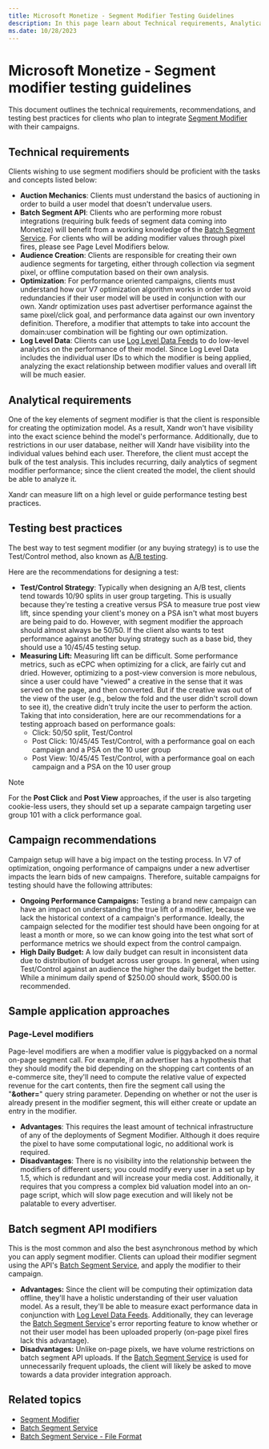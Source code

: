 ```yaml
---
title: Microsoft Monetize - Segment Modifier Testing Guidelines
description: In this page learn about Technical requirements, Analytical requirements, recommendations and testing best practices for clients who plan to integrate with their campaigns.  
ms.date: 10/28/2023
---
```



# Microsoft Monetize - Segment modifier testing guidelines

This document outlines the technical requirements, recommendations, and
testing best practices for clients who plan to integrate [Segment Modifier](segment-modifier.md) with their campaigns.

## Technical requirements

Clients wishing to use segment modifiers should be proficient with the
tasks and concepts listed below:

- **Auction Mechanics**: Clients must understand the basics of
  auctioning in order to build a user model that doesn't undervalue
  users.
- **Batch Segment API**: Clients who are performing more robust
  integrations (requiring bulk feeds of segment data coming into
  Monetize) will benefit from a working
  knowledge of the [Batch Segment Service](../digital-platform-api/batch-segment-service.md). For clients
  who will be adding modifier values through pixel fires, please see
  Page Level Modifiers below.
- **Audience Creation**: Clients are responsible for creating their own
  audience segments for targeting, either through collection via segment
  pixel, or offline computation based on their own analysis.
- **Optimization**: For performance oriented campaigns, clients must
  understand how our V7 optimization algorithm works in order to avoid
  redundancies if their user model will be used in conjunction with our
  own. Xandr optimization uses past advertiser
  performance against the same pixel/click goal, and performance data
  against our own inventory definition. Therefore, a modifier that
  attempts to take into account the domain:user combination will be
  fighting our own optimization.
- **Log Level Data**: Clients can use [Log Level Data Feeds](../log-level-data/log-level-data-feeds.md) to do low-level
  analytics on the performance of their model. Since Log Level Data
  includes the individual user IDs to which the modifier is being
  applied, analyzing the exact relationship between modifier values and
  overall lift will be much easier.

## Analytical requirements

One of the key elements of segment modifier is that the client is
responsible for creating the optimization model. As a result,
Xandr won't have visibility into the exact
science behind the model's performance. Additionally, due to
restrictions in our user database, neither will
Xandr have visibility into the individual values
behind each user. Therefore, the client must accept the bulk of the test
analysis. This includes recurring, daily analytics of segment modifier
performance; since the client created the model, the client should be
able to analyze it.

Xandr can measure lift on a high level or guide
performance testing best practices.

## Testing best practices

The best way to test segment modifier (or any buying strategy) is to use
the Test/Control method, also known as [A/B testing](https://en.wikipedia.org/wiki/A/B_testing).

Here are the recommendations for designing a test:

- **Test/Control Strategy**: Typically when designing an A/B test,
  clients tend towards 10/90 splits in user group targeting. This is
  usually because they're testing a creative versus PSA to measure true
  post view lift, since spending your client's money on a PSA isn't what
  most buyers are being paid to do. However, with segment modifier the
  approach should almost always be 50/50. If the client also wants to
  test performance against another buying strategy such as a base bid,
  they should use a 10/45/45 testing setup.
- **Measuring Lift:** Measuring lift can be difficult. Some performance
  metrics, such as eCPC when optimizing for a click, are fairly cut and
  dried. However, optimizing to a post-view conversion is more nebulous,
  since a user could have "viewed" a creative in the sense that it was
  served on the page, and then converted. But if the creative was out of
  the view of the user (e.g., below the fold and the user didn't scroll
  down to see it), the creative didn't truly incite the user to perform
  the action. Taking that into consideration, here are our
  recommendations for a testing approach based on performance goals:
  - Click: 50/50 split, Test/Control
  - Post Click: 10/45/45 Test/Control, with a performance goal on each
    campaign and a PSA on the 10 user group
  - Post View: 10/45/45 Test/Control, with a performance goal on each
    campaign and a PSA on the 10 user group

> [!NOTE]
> For the **Post Click** and **Post View** approaches, if the user is also targeting cookie-less users, they should set up a separate campaign targeting user group 101 with a click performance goal.

## Campaign recommendations

Campaign setup will have a big impact on the testing process. In V7 of
optimization, ongoing performance of campaigns under a new advertiser
impacts the learn bids of new campaigns. Therefore, suitable campaigns
for testing should have the following attributes:

- **Ongoing Performance Campaigns:** Testing a brand new campaign can
  have an impact on understanding the true lift of a modifier, because
  we lack the historical context of a campaign's performance. Ideally,
  the campaign selected for the modifier test should have been ongoing
  for at least a month or more, so we can know going into the test what
  sort of performance metrics we should expect from the control
  campaign.
- **High Daily Budget:** A low daily budget can result in inconsistent
  data due to distribution of budget across user groups. In general,
  when using Test/Control against an audience the higher the daily
  budget the better. While a minimum daily spend of $250.00 should work,
  $500.00 is recommended.

## Sample application approaches

### Page-Level modifiers

Page-level modifiers are when a modifier value is piggybacked on a
normal on-page segment call. For example, if an advertiser has a
hypothesis that they should modify the bid depending on the shopping
cart contents of an e-commerce site, they'll need to compute the
relative value of expected revenue for the cart contents, then fire the
segment call using the "**&other=**" query string parameter. Depending
on whether or not the user is already present in the modifier segment,
this will either create or update an entry in the modifier.

- **Advantages**: This requires the least amount of technical
  infrastructure of any of the deployments of Segment Modifier. Although
  it does require the pixel to have some computational logic, no
  additional work is required.
- **Disadvantages**: There is no visibility into the relationship
  between the modifiers of different users; you could modify every user
  in a set up by 1.5, which is redundant and will increase your media
  cost. Additionally, it requires that you compress a complex bid
  valuation model into an on-page script, which will slow page execution
  and will likely not be palatable to every advertiser.

## Batch segment API modifiers

This is the most common and also the best asynchronous method by which
you can apply segment modifier. Clients can upload their modifier
segment using the API's [Batch Segment Service](../digital-platform-api/batch-segment-service.md), and apply the
modifier to their campaign.

- **Advantages:** Since the client will be computing their optimization
  data offline, they'll have a holistic understanding of their user
  valuation model. As a result, they'll be able to measure exact
  performance data in conjunction with [Log Level Data Feeds](../log-level-data/log-level-data-feeds.md). Additionally,
  they can leverage the [Batch Segment Service](../digital-platform-api/batch-segment-service.md)'s error
  reporting feature to know whether or not their user model has been
  uploaded properly (on-page pixel fires lack this advantage).
- **Disadvantages:** Unlike on-page pixels, we have volume restrictions
  on batch segment API uploads. If the [Batch Segment Service](../digital-platform-api/batch-segment-service.md) is used for
  unnecessarily frequent uploads, the client will likely be asked to
  move towards a data provider integration approach.

## Related topics

- [Segment Modifier](segment-modifier.md)
- [Batch Segment Service](../digital-platform-api/batch-segment-service.md)
- [Batch Segment Service - File Format](../bidders/initial-bss-account-setup.md)


